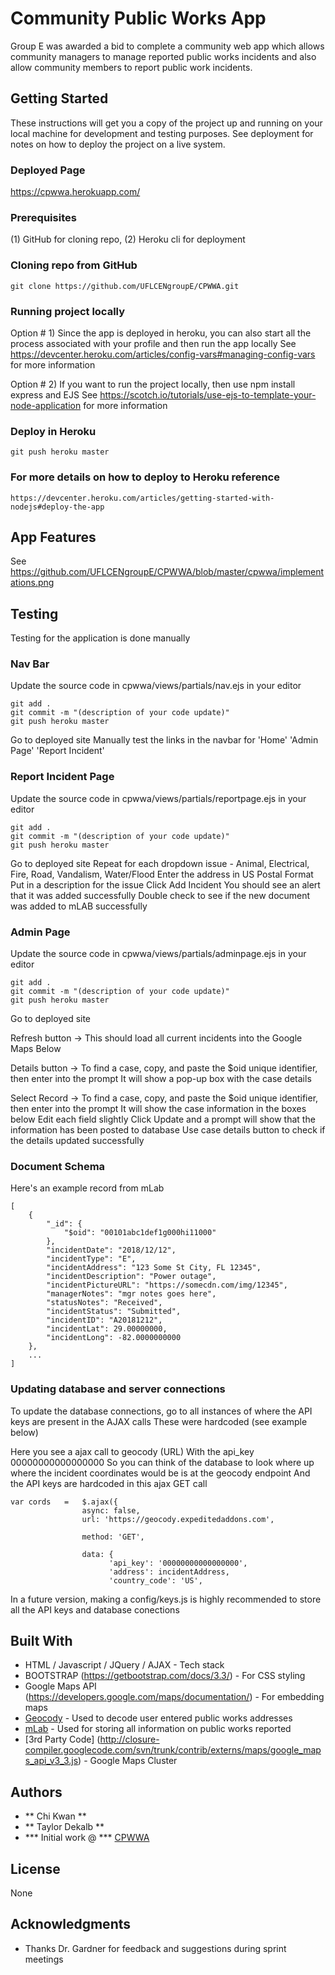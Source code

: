 # Community Public Works App

Group E was awarded a bid to complete a community web app which allows community managers to manage
reported public works incidents and also allow community members to report public work incidents. 


## Getting Started

These instructions will get you a copy of the project up and running on your local machine for development and testing purposes.
See deployment for notes on how to deploy the project on a live system.

### Deployed Page
https://cpwwa.herokuapp.com/


### Prerequisites
(1) GitHub for cloning repo, (2) Heroku cli for deployment


### Cloning repo from GitHub
```
git clone https://github.com/UFLCENgroupE/CPWWA.git
```

### Running project locally

Option # 1) Since the app is deployed in heroku, you can also start all the process associated with your profile and then run the app locally
See https://devcenter.heroku.com/articles/config-vars#managing-config-vars for more information

Option # 2) If you want to run the project locally, then use npm install express and EJS
See https://scotch.io/tutorials/use-ejs-to-template-your-node-application for more information

### Deploy in Heroku
```
git push heroku master
```

### For more details on how to deploy to Heroku reference
```
https://devcenter.heroku.com/articles/getting-started-with-nodejs#deploy-the-app
```

## App Features

See https://github.com/UFLCENgroupE/CPWWA/blob/master/cpwwa/implementations.png


## Testing

Testing for the application is done manually


### Nav Bar

Update the source code in cpwwa/views/partials/nav.ejs in your editor
```
git add .
git commit -m "(description of your code update)"
git push heroku master
```
Go to deployed site
Manually test the links in the navbar for 'Home' 'Admin Page' 'Report Incident'


### Report Incident Page
Update the source code in cpwwa/views/partials/reportpage.ejs in your editor
```
git add .
git commit -m "(description of your code update)"
git push heroku master
```
Go to deployed site
Repeat for each dropdown issue - Animal, Electrical, Fire, Road, Vandalism, Water/Flood
Enter the address in US Postal Format
Put in a description for the issue
Click Add Incident
You should see an alert that it was added successfully
Double check to see if the new document was added to mLAB successfully


### Admin Page
Update the source code in cpwwa/views/partials/adminpage.ejs in your editor
```
git add .
git commit -m "(description of your code update)"
git push heroku master
```
Go to deployed site

Refresh button -> This should load all current incidents into the Google Maps Below

Details button -> To find a case, copy, and paste the $oid unique identifier, then enter into the prompt
It will show a pop-up box with the case details

Select Record -> To find a case, copy, and paste the $oid unique identifier, then enter into the prompt
It will show the case information in the boxes below
Edit each field slightly
Click Update and a prompt will show that the information has been posted to database
Use case details button to check if the details updated successfully



### Document Schema
Here's an example record from mLab
```
[
    {
        "_id": {
            "$oid": "00101abc1def1g000hi11000"
        },
        "incidentDate": "2018/12/12",
        "incidentType": "E",
        "incidentAddress": "123 Some St City, FL 12345",
        "incidentDescription": "Power outage",
        "incidentPictureURL": "https://somecdn.com/img/12345",
        "managerNotes": "mgr notes goes here",
        "statusNotes": "Received",
        "incidentStatus": "Submitted",
        "incidentID": "A20181212",
        "incidentLat": 29.00000000,
        "incidentLong": -82.0000000000
    },
    ...
]
```

### Updating database and server connections
To update the database connections, go to all instances of where the API keys are present in the AJAX calls
These were hardcoded (see example below)

Here you see a ajax call to geocody (URL)
With the api_key 00000000000000000
So you can think of the database to look where up where the incident coordinates would be is at the geocody endpoint
And the API keys are hardcoded in this ajax GET call

```
var cords	=	$.ajax({
			    async: false,
			    url: 'https://geocody.expeditedaddons.com',
			    
			    method: 'GET',
			    
			    data: {
			          'api_key': '00000000000000000',
			          'address': incidentAddress,
			          'country_code': 'US',
```

In a future version, making a config/keys.js is highly recommended to store all the API keys and database conections



## Built With

* HTML / Javascript / JQuery / AJAX - Tech stack
* BOOTSTRAP (https://getbootstrap.com/docs/3.3/) - For CSS styling
* Google Maps API (https://developers.google.com/maps/documentation/) - For embedding maps 
* [Geocody](https://devcenter.heroku.com/articles/geocody#provisioning-the-add-on) - Used to decode user entered public works addresses
* [mLab](https://docs.mlab.com/) - Used for storing all information on public works reported
* [3rd Party Code] (http://closure-compiler.googlecode.com/svn/trunk/contrib/externs/maps/google_maps_api_v3_3.js) - Google Maps Cluster


## Authors

* ** Chi Kwan ** 
* ** Taylor Dekalb **
* *** Initial work @ *** [CPWWA](https://github.com/UFLCENgroupE/CPWWA)

## License

None

## Acknowledgments

* Thanks Dr. Gardner for feedback and suggestions during sprint meetings 

